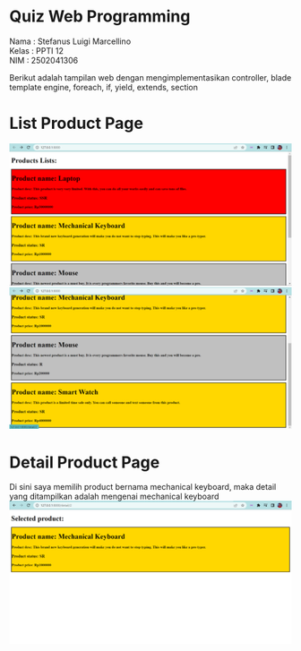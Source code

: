 # Quiz Web Programming
Nama    : Stefanus Luigi Marcellino\
Kelas   : PPTI 12\
NIM     : 2502041306

Berikut adalah tampilan web dengan mengimplementasikan controller, blade template engine, foreach, if, yield, extends, section

# List Product Page
![Product](https://github.com/StefanusLuigiMarcellino/quiz/blob/main/public/img/product1.png?raw=true)\
![Product](https://github.com/StefanusLuigiMarcellino/quiz/blob/main/public/img/product2.png?raw=true)

# Detail Product Page
Di sini saya memilih product bernama mechanical keyboard, maka detail yang ditampilkan adalah mengenai mechanical keyboard
![Detail](https://github.com/StefanusLuigiMarcellino/quiz/blob/main/public/img/detail.png?raw=true)
